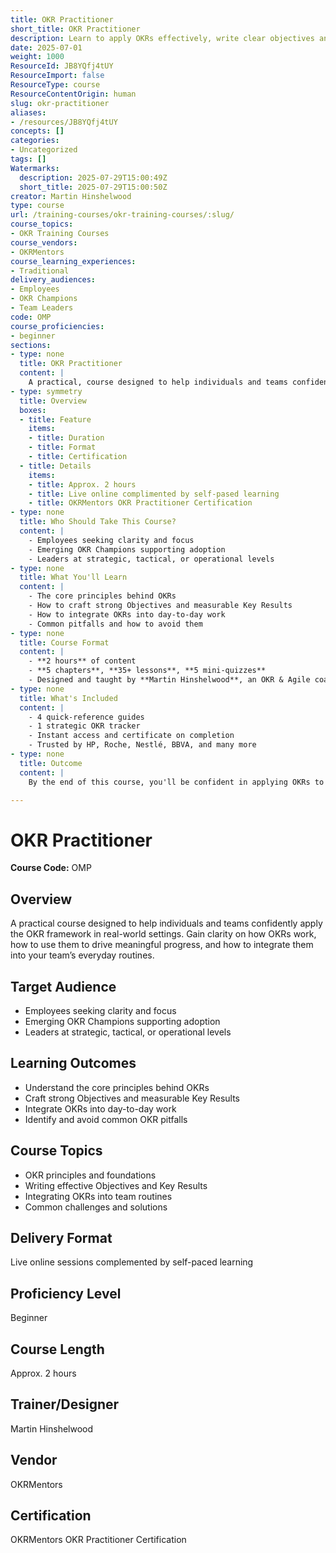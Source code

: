 ```yaml
---
title: OKR Practitioner
short_title: OKR Practitioner
description: Learn to apply OKRs effectively, write clear objectives and key results, integrate them into daily work, and avoid common pitfalls in this beginner-friendly course.
date: 2025-07-01
weight: 1000
ResourceId: JB8YQfj4tUY
ResourceImport: false
ResourceType: course
ResourceContentOrigin: human
slug: okr-practitioner
aliases:
- /resources/JB8YQfj4tUY
concepts: []
categories:
- Uncategorized
tags: []
Watermarks:
  description: 2025-07-29T15:00:49Z
  short_title: 2025-07-29T15:00:50Z
creator: Martin Hinshelwood
type: course
url: /training-courses/okr-training-courses/:slug/
course_topics:
- OKR Training Courses
course_vendors:
- OKRMentors
course_learning_experiences:
- Traditional
delivery_audiences:
- Employees
- OKR Champions
- Team Leaders
code: OMP
course_proficiencies:
- beginner
sections:
- type: none
  title: OKR Practitioner
  content: |
    A practical, course designed to help individuals and teams confidently apply the OKR framework in real-world settings.
- type: symmetry
  title: Overview
  boxes:
  - title: Feature
    items:
    - title: Duration
    - title: Format
    - title: Certification
  - title: Details
    items:
    - title: Approx. 2 hours
    - title: Live online complimented by self-pased learning
    - title: OKRMentors OKR Practitioner Certification
- type: none
  title: Who Should Take This Course?
  content: |
    - Employees seeking clarity and focus
    - Emerging OKR Champions supporting adoption
    - Leaders at strategic, tactical, or operational levels
- type: none
  title: What You'll Learn
  content: |
    - The core principles behind OKRs
    - How to craft strong Objectives and measurable Key Results
    - How to integrate OKRs into day-to-day work
    - Common pitfalls and how to avoid them
- type: none
  title: Course Format
  content: |
    - **2 hours** of content
    - **5 chapters**, **35+ lessons**, **5 mini-quizzes**
    - Designed and taught by **Martin Hinshelwood**, an OKR & Agile coach with 20+ years of experience
- type: none
  title: What's Included
  content: |
    - 4 quick-reference guides
    - 1 strategic OKR tracker
    - Instant access and certificate on completion
    - Trusted by HP, Roche, Nestlé, BBVA, and many more
- type: none
  title: Outcome
  content: |
    By the end of this course, you'll be confident in applying OKRs to improve alignment, increase focus, and support measurable progress in any team or organisation.

---
```

# OKR Practitioner

**Course Code:** OMP

## Overview

A practical course designed to help individuals and teams confidently apply the OKR framework in real-world settings. Gain clarity on how OKRs work, how to use them to drive meaningful progress, and how to integrate them into your team’s everyday routines.

## Target Audience

- Employees seeking clarity and focus  
- Emerging OKR Champions supporting adoption  
- Leaders at strategic, tactical, or operational levels  

## Learning Outcomes

- Understand the core principles behind OKRs  
- Craft strong Objectives and measurable Key Results  
- Integrate OKRs into day-to-day work  
- Identify and avoid common OKR pitfalls  

## Course Topics

- OKR principles and foundations  
- Writing effective Objectives and Key Results  
- Integrating OKRs into team routines  
- Common challenges and solutions  

## Delivery Format

Live online sessions complemented by self-paced learning

## Proficiency Level

Beginner

## Course Length

Approx. 2 hours

## Trainer/Designer

Martin Hinshelwood

## Vendor

OKRMentors

## Certification

OKRMentors OKR Practitioner Certification
